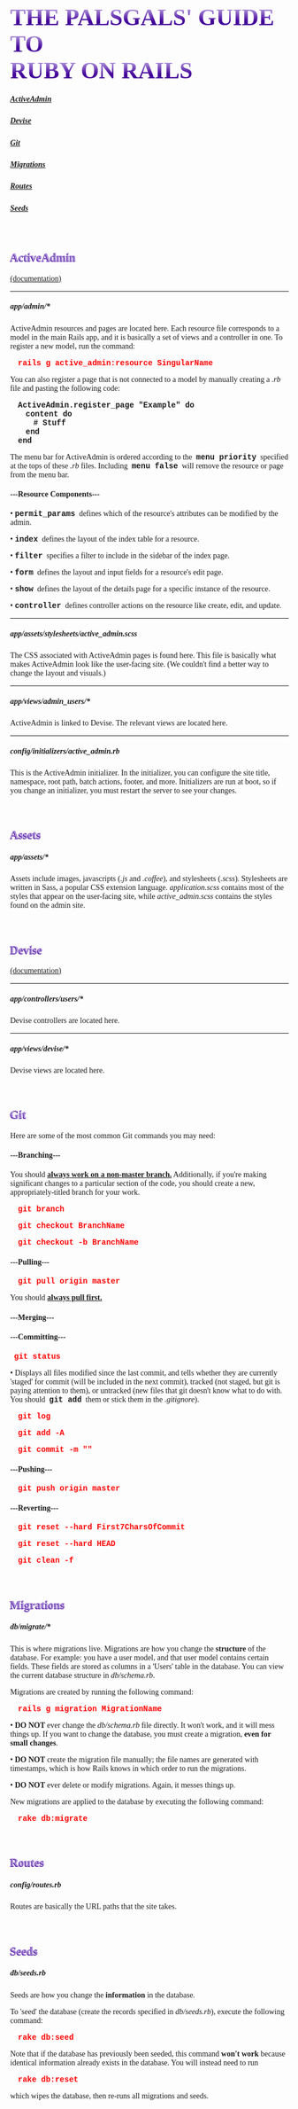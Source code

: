 <div style="font-family:Georgia">

# <span style="font-family:Impact;font-size:1.5em;background-image:-webkit-linear-gradient(bottom, #420199 35%, #A88BD7 80%); background-image:-moz-linear-gradient(bottom, #420199 35%, #A88BD7 80%); background-image:-ms-linear-gradient(bottom, #420199 35%, #A88BD7 80%); background-image:-o-linear-gradient(bottom, #420199 35%, #A88BD7 80%); background-image:linear-gradient(to top, #420199 35%, #A88BD7 80%); -webkit-background-clip:text; background-clip: text; color: transparent">THE PALSGALS' GUIDE TO<br>RUBY ON RAILS</span>

##### <a href="#activeadmin">ActiveAdmin</a>
##### <a href="#devise">Devise</a>
##### <a href="#git">Git</a>
##### <a href="#migrations">Migrations</a>
##### <a href="#routes">Routes</a>
##### <a href="#seeds">Seeds</a>

<br>

## <span id="activeadmin" style="color:#A88BD7; text-shadow:-1px 1px 0 #420199">ActiveAdmin</span>
<a href="https://activeadmin.info/documentation.html">(documentation)</a>

---

##### <i>app/admin/*</i>
ActiveAdmin resources and pages are located here. Each resource file corresponds 
to a model in the main Rails app, and it is basically a set of views and a 
controller in one. To register a new model, run the command:

<p><div style="font-family:Courier;color:red"><b>&emsp;rails g 
active_admin:resource SingularName</b></div></p>

You can also register a page that is not connected to a model by manually 
creating a <i>.rb</i> file and pasting the following code:

<p><div style="font-family:Courier"><b>
&emsp;ActiveAdmin.register_page "Example" do<br>
&emsp;&emsp;content do<br>
&emsp;&emsp;&emsp;# Stuff<br>
&emsp;&emsp;end<br>
&emsp;end<br>
</b></div></p>

The menu bar for ActiveAdmin is ordered according to the&ensp;<span 
style="font-family:Courier"><b>menu priority</b></span>&ensp;specified
at the tops of these <i>.rb</i> files. 
Including&ensp;<span style="font-family:Courier"><b>menu 
false</b></span>&ensp;will remove the resource or page from the menu bar.

#### ---Resource Components---

• <span style="font-family:Courier"><b>permit_params</b></span>&ensp;defines which 
of the resource's attributes can be modified by the admin.

• <span style="font-family:Courier"><b>index</b></span>&ensp;defines the layout of
the index table for a resource.

• <span style="font-family:Courier"><b>filter</b></span>&ensp;specifies a filter 
to include in the sidebar of the index page.

• <span style="font-family:Courier"><b>form</b></span>&ensp;defines the layout and
input fields for a resource's edit page.

• <span style="font-family:Courier"><b>show</b></span>&ensp;defines the layout of
the details page for a specific instance of the resource.

• <span style="font-family:Courier"><b>controller</b></span>&ensp;defines
controller actions on the resource like create, edit, and update.

---

##### <i>app/assets/stylesheets/active_admin.scss</i>
The CSS associated with ActiveAdmin pages is found here. This file is basically
what makes ActiveAdmin look like the user-facing site. (We couldn't find a
better way to change the layout and visuals.)

---

##### <i>app/views/admin_users/*</i>
ActiveAdmin is linked to Devise. The relevant views are located here.

---

##### <i>config/initializers/active_admin.rb</i>
This is the ActiveAdmin initializer. In the initializer, you can configure the
site title, namespace, root path, batch actions, footer, and more. Initializers
are run at boot, so if you change an initializer, you must restart the server
to see your changes.

<br>

## <span id="assets" style="color:#A88BD7; text-shadow:-1px 1px 0 #420199">Assets</span>

##### <i>app/assets/*</i>
Assets include images, javascripts (<i>.js</i> and <i>.coffee</i>), and 
stylesheets (<i>.scss</i>). Stylesheets are written in Sass, a popular CSS
extension language. <i>application.scss</i> contains most of the styles that
appear on the user-facing site, while <i>active_admin.scss</i> contains the
styles found on the admin site.

<br>

## <span id="devise" style="color:#A88BD7; text-shadow:-1px 1px 0 #420199">Devise</span>
<a href="http://devise.plataformatec.com.br/">(documentation)</a>

---

##### <i>app/controllers/users/*</i>
Devise controllers are located here.

---

##### <i>app/views/devise/*</i>
Devise views are located here.

<br>

## <span id="git" style="color:#A88BD7; text-shadow:-1px 1px 0 #420199">Git</span>
Here are some of the most common Git commands you may need:

#### ---Branching---
You should <b><u>always work on a non-master branch.</u></b> Additionally, if 
you're making significant changes to a particular section of the code, you should
create a new, appropriately-titled branch for your work.

<p><div style="font-family:Courier;color:red"><b>&emsp;git branch</b></div></p>

<p><div style="font-family:Courier;color:red"><b>&emsp;git checkout 
BranchName</b></div></p>

<p><div style="font-family:Courier;color:red"><b>&emsp;git checkout -b 
BranchName</b></div></p>

#### ---Pulling---
<p><div style="font-family:Courier;color:red"><b>&emsp;git pull origin 
master</b></div></p>

You should <b><u>always pull first.</u></b> 

#### ---Merging---


#### ---Committing---
<p><div style="font-family:Courier;color:red"><b>&ensp;git status</b></div></p>
• Displays all files modified since the last commit, and tells whether they are 
currently 'staged' for commit (will be included in the next commit), tracked
(not staged, but git is paying attention to them), or untracked (new files that
git doesn't know what to do with. You should&ensp;<span 
style="font-family:Courier"><b>git add</b></span>&ensp;them or stick them in the 
<i>.gitignore</i>).

<p><div style="font-family:Courier;color:red"><b>&emsp;git log</b></div></p>

<p><div style="font-family:Courier;color:red"><b>&emsp;git add -A</b></div></p>

<p><div style="font-family:Courier;color:red"><b>&emsp;git commit -m ""</b></div></p>

#### ---Pushing---
<p><div style="font-family:Courier;color:red"><b>&emsp;git push origin 
master</b></div></p>

#### ---Reverting---
<p><div style="font-family:Courier;color:red"><b>&emsp;git reset --hard 
First7CharsOfCommit</b></div></p>

<p><div style="font-family:Courier;color:red"><b>&emsp;git reset --hard 
HEAD</b></div></p>

<p><div style="font-family:Courier;color:red"><b>&emsp;git clean -f</b></div></p>

<br>

## <span id="migrations" style="color:#A88BD7; text-shadow:-1px 1px 0 #420199">Migrations</span>
##### <i>db/migrate/*</i>
This is where migrations live. Migrations are how you change the 
<b>structure</b> of the database. For example: you have a user model, and that 
user model contains certain fields. These fields are stored as columns in a 
'Users' table in the database. You can view the current database structure in 
<i>db/schema.rb</i>.

Migrations are created by running the following command:
<p><div style="font-family:Courier;color:red"><b>&emsp;rails g migration 
MigrationName</b></div></p>

• <b>DO NOT</b> ever change the <i>db/schema.rb</i> file 
directly. It won't work, and it will mess things up. If you want to change the 
database, you must create a migration, <b>even for small changes</b>. 

• <b>DO NOT</b> create the migration file manually; the file names are generated 
with timestamps, which is how Rails knows in which order to run the migrations.

• <b>DO NOT</b> ever delete or modify migrations. Again, it messes things up.

New migrations are applied to the database by executing the following command:
<p><div style="font-family:Courier;color:red"><b>&emsp;rake db:migrate</b></div></p>

<br>

## <span id="routes" style="color:#A88BD7; text-shadow:-1px 1px 0 #420199">Routes</span>
##### <i>config/routes.rb</i>
Routes are basically the URL paths that the site takes.

<br>

## <span id="seeds" style="color:#A88BD7; text-shadow:-1px 1px 0 #420199">Seeds</span>
##### <i>db/seeds.rb</i>
Seeds are how you change the <b>information</b> in the database.

To 'seed' the database (create the records specified in <i>db/seeds.rb</i>), 
execute the following command:
<p><div style="font-family:Courier;color:red"><b>&emsp;rake db:seed</b></div></p>
Note that if the database has previously been seeded, this command <b>won't 
work</b> because identical information already exists in the database. You will
instead need to run
<p><div style="font-family:Courier;color:red"><b>&emsp;rake db:reset</b></div></p>
which wipes the database, then re-runs all migrations and seeds.

</div>